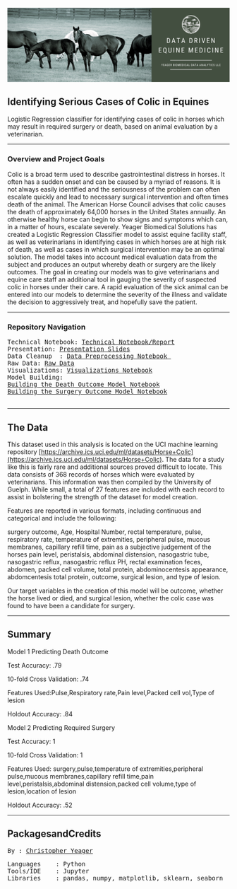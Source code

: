 <p align="center">
   <img src=https://github.com/yeagercmbpd/Identifying-Serious-Cases-of-Colic-in-Equines/blob/main/Images/Project%201%20Banner.png>
<div align="center">
   <figcaption></figcaption>
</div>
</p>

Identifying Serious Cases of Colic in Equines
---
Logistic Regression classifier for identifying cases of colic in horses which may result in required surgery or death, based on animal evaluation by a veterinarian.

---
### Overview and Project Goals
Colic is a broad term used to describe gastrointestinal distress in horses. It often has a sudden onset and can be caused by a myriad of reasons. It is not always easily identified and the seriousness of the problem can often escalate quickly and lead to necessary surgical intervention and often times death of the animal. The American Horse Council advises that colic causes the death of approximately 64,000 horses in the United States annually. An otherwise healthy horse can begin to show signs and symptoms which can, in a matter of hours, escalate severely. Yeager Biomedical Solutions has created a Logistic Regression Classifier model to assist equine facility staff, as well as veterinarians in identifying cases in which horses are at high risk of death, as well as cases in which surgical intervention may be an optimal solution. The model takes into account medical evaluation data from the subject and produces an output whereby death or surgery are the likely outcomes. The goal in creating our models was to give veterinarians and equine care staff an additional tool in gauging the severity of suspected colic in horses under their care. A rapid evaluation of the sick animal can be entered into our models to determine the severity of the illness and validate the decision to aggressively treat, and hopefully save the patient.

---
### Repository Navigation
<pre>
Technical Notebook: <a href=https://github.com/yeagercmbpd/Identifying-Serious-Cases-of-Colic-in-Equines/blob/main/Technical%20Notebook-Final.ipynb>Technical Notebook/Report</a>
Presentation: <a href=https://github.com/yeagercmbpd/Identifying-Serious-Cases-of-Colic-in-Equines/blob/main/Presentation.pdf>Presentation Slides</a>
Data Cleanup  : <a href=https://github.com/yeagercmbpd/Identifying-Serious-Cases-of-Colic-in-Equines/blob/main/Notebooks/Project%201%20Data%20Preparation.ipynb>Data Preprocessing Notebook </a>
Raw Data: <a href=https://github.com/yeagercmbpd/Identifying-Serious-Cases-of-Colic-in-Equines/tree/main/Data>Raw Data</a>
Visualizations: <a href=https://github.com/yeagercmbpd/Identifying-Serious-Cases-of-Colic-in-Equines/blob/main/Notebooks/ExploratoryVisualizations.ipynb>Visualizations Notebook</a>
Model Building: 
<a href=https://github.com/yeagercmbpd/Identifying-Serious-Cases-of-Colic-in-Equines/blob/main/Notebooks/Logistic%20Classifier%20for%20Death%20Outcome.ipynb>Building the Death Outcome Model Notebook</a>
<a href=https://github.com/yeagercmbpd/Identifying-Serious-Cases-of-Colic-in-Equines/blob/main/Notebooks/Logistic%20Classifier%20for%20SurgicalOutcome.ipynb>Building the Surgery Outcome Model Notebook</a>

</pre>
---

## The Data
This dataset used in this analysis is located on the UCI machine learning repository [https://archive.ics.uci.edu/ml/datasets/Horse+Colic](https://archive.ics.uci.edu/ml/datasets/Horse+Colic). The data for a study like this is fairly rare and additional sources proved difficult to locate. This data consists of 368 records of horses which were evaluated by veterinarians. This information was then compiled by the University of Guelph. While small, a total of 27 features are included with each record to assist in bolstering the strength of the dataset for model creation.

Features are reported in various formats, including continuous  and categorical and include the following: 

surgery outcome, Age, Hospital Number, rectal temperature, pulse, respiratory rate, temperature of extremities, peripheral pulse, mucous membranes, capillary refill time, pain  as a subjective judgement of the horses pain level, peristalsis, abdominal distension, nasogastric tube, nasogastric reflux, nasogastric reflux PH, rectal examination  feces, abdomen, packed cell volume, total protein, abdominocentesis appearance, abdomcentesis total protein, outcome, surgical lesion, and type of lesion.

Our target variables in the creation of this model will be outcome, whether the horse lived or died, and surgical lesion, whether the colic case was found to have been a candidate for surgery.

---

## Summary

Model 1 Predicting Death Outcome

   Test Accuracy: .79 
   
   10-fold Cross Validation: .74
   
   Features Used:Pulse,Respiratory rate,Pain level,Packed cell vol,Type of lesion
   
   Holdout Accuracy: .84
   
Model 2 Predicting Required Surgery

   Test Accuracy: 1
   
   10-fold Cross Validation: 1
   
   Features Used: surgery,pulse,temperature of extremities,peripheral pulse,mucous membranes,capillary refill time,pain level,peristalsis,abdominal distension,packed cell volume,type of lesion,location of lesion
   
   Holdout Accuracy: .52
   
---

## PackagesandCredits
<pre>
By : <a href=https://github.com/yeagercmbpd>Christopher Yeager</a>
</pre>

<pre>
Languages    : Python
Tools/IDE    : Jupyter
Libraries    : pandas, numpy, matplotlib, sklearn, seaborn
</pre>
